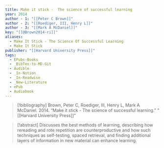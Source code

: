 ```yaml
---
title: Make it stick -  The science of successful learning
year: 2014
author - 1: "[[Peter C Brown]]"
author - 2: "[[Roediger, III, Henry L]]"
author - 3: "[[Mark A McDaniel]]"
key: "[[@Brown2014-ri]]"
aliases:
  - Make It Stick - The Science Of Successful Learning
  - Make It Stick
publisher: "[[Harvard University Press]]"
tags:
  - EPubs-Books
  - _BibTex-to-MD-Git
  - Audible
  - _In-Notion
  - _In-Readwise
  - _New-Literature
  - ePub
  - Audiobook
---
```


> [!bibliography]
> Brown, Peter C, Roediger, III, Henry L, Mark A McDaniel. 2014. “Make it stick -  The science of successful learning.” "[[Harvard University Press]]"

> [!abstract]
> Discusses the best methods of learning, describing how rereading and rote repetition are counterproductive and how such techniques as self-testing, spaced retrieval, and finding additional layers of information in new material can enhance learning.